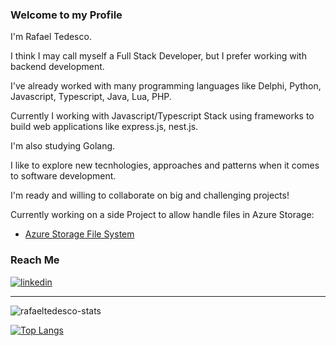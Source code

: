 ### Welcome to my Profile 

I'm Rafael Tedesco.

I think I may call myself a Full Stack Developer, but I prefer working with backend development. 

I've already worked with many programming languages like Delphi, Python, Javascript, Typescript, Java, Lua, PHP.

Currently I working with Javascript/Typescript Stack using frameworks to build web applications like express.js, nest.js.

I'm also studying Golang.

I like to explore new tecnhologies, approaches and patterns when it comes to software development.

I'm ready and willing to collaborate on big and challenging projects!

Currently working on a side Project to allow handle files in Azure Storage: 

- [Azure Storage File System](https://github.com/rafaeltedesco/azure-storage-file-system-full-stack])

### Reach Me
[![linkedin](https://img.shields.io/badge/LinkedIn-0077B5?style=for-the-badge&logo=linkedin&logoColor=white
)](https://www.linkedin.com/in/rafael-tedesco/)

---

![rafaeltedesco-stats](https://github-readme-stats.vercel.app/api?username=rafaeltedesco&show_icons=true&theme=dracula)

[![Top Langs](https://github-readme-stats.vercel.app/api/top-langs/?username=rafaeltedesco&hide=jupyter%20notebook,objective-c&langs_count=10&layout=compact&theme=dracula)](https://github.com/rafaeltedesco/github-readme-stats)
